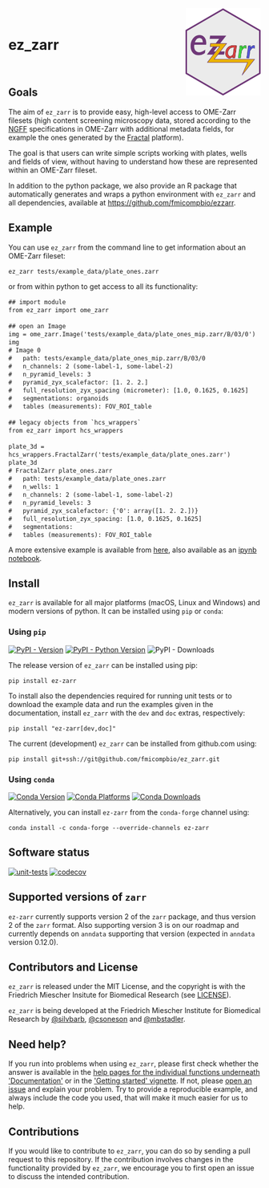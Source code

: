 <img src="docs/ez_zarr.png" align="right" alt="ez-zarr" width="150"/>

<br>

# ez_zarr

<br>

## Goals
The aim of `ez_zarr` is to provide easy, high-level access
to OME-Zarr filesets (high content screening microscopy data, stored
according to the [NGFF](https://ngff.openmicroscopy.org/latest/)
specifications in OME-Zarr with additional metadata fields, for
example the ones generated by the [Fractal](https://fractal-analytics-platform.github.io/) platform).

The goal is that users can write simple scripts working with plates,
wells and fields of view, without having to understand how these
are represented within an OME-Zarr fileset.

In addition to the python package, we also provide an R package
that automatically generates and wraps a python environment with
`ez_zarr` and all dependencies, available at https://github.com/fmicompbio/ezzarr.

## Example
You can use `ez_zarr` from the command line to get information about an OME-Zarr fileset:
```
ez_zarr tests/example_data/plate_ones.zarr
```

or from within python to get access to all its functionality:
```
## import module
from ez_zarr import ome_zarr

## open an Image
img = ome_zarr.Image('tests/example_data/plate_ones_mip.zarr/B/03/0')
img
# Image 0
#   path: tests/example_data/plate_ones_mip.zarr/B/03/0
#   n_channels: 2 (some-label-1, some-label-2)
#   n_pyramid_levels: 3
#   pyramid_zyx_scalefactor: [1. 2. 2.]
#   full_resolution_zyx_spacing (micrometer): [1.0, 0.1625, 0.1625]
#   segmentations: organoids
#   tables (measurements): FOV_ROI_table

## legacy objects from `hcs_wrappers`
from ez_zarr import hcs_wrappers

plate_3d = hcs_wrappers.FractalZarr('tests/example_data/plate_ones.zarr')
plate_3d
# FractalZarr plate_ones.zarr
#   path: tests/example_data/plate_ones.zarr
#   n_wells: 1
#   n_channels: 2 (some-label-1, some-label-2)
#   n_pyramid_levels: 3
#   pyramid_zyx_scalefactor: {'0': array([1. 2. 2.])}
#   full_resolution_zyx_spacing: [1.0, 0.1625, 0.1625]
#   segmentations: 
#   tables (measurements): FOV_ROI_table

```

A more extensive example is available from [here](https://fmicompbio.github.io/ez_zarr/getting_started_Image/), also available as an [ipynb notebook](https://fmicompbio.github.io/ez_zarr/getting_started_Image.ipynb).

## Install
`ez_zarr` is available for all major platforms (macOS, Linux and Windows) and modern versions of python. It can be installed using `pip` or `conda`:

### Using `pip`
[![PyPI - Version](https://img.shields.io/pypi/v/ez-zarr.svg?logo=pypi&label=PyPI&logoColor=gold)](https://pypi.org/project/ez-zarr/)
[![PyPI - Python Version](https://img.shields.io/pypi/pyversions/ez-zarr.svg?logo=python&label=Python&logoColor=gold)](https://pypi.org/project/ez-zarr/)
![PyPI - Downloads](https://img.shields.io/pypi/dm/ez-zarr)

The release version of `ez_zarr` can be installed using pip:
```
pip install ez-zarr
```

To install also the dependencies required for running unit tests or to download the example data and run the examples given in the documentation, install `ez_zarr` with the `dev` and `doc` extras, respectively:
```
pip install "ez-zarr[dev,doc]"
```

The current (development) `ez_zarr` can be installed from github.com using:
```
pip install git+ssh://git@github.com/fmicompbio/ez_zarr.git
```

### Using `conda`
[![Conda Version](https://img.shields.io/conda/vn/conda-forge/ez-zarr.svg)](https://anaconda.org/conda-forge/ez-zarr)
[![Conda Platforms](https://img.shields.io/conda/pn/conda-forge/ez-zarr.svg)](https://anaconda.org/conda-forge/ez-zarr)
[![Conda Downloads](https://img.shields.io/conda/dn/conda-forge/ez-zarr.svg)](https://anaconda.org/conda-forge/ez-zarr)

Alternatively, you can install `ez-zarr` from the `conda-forge` channel using:
```
conda install -c conda-forge --override-channels ez-zarr
```

## Software status
[![unit-tests](https://github.com/fmicompbio/ez_zarr/actions/workflows/test_and_deploy.yaml/badge.svg)](https://github.com/fmicompbio/ez_zarr/actions/workflows/test_and_deploy.yaml)
[![codecov](https://codecov.io/gh/fmicompbio/ez_zarr/graph/badge.svg)](https://codecov.io/gh/fmicompbio/ez_zarr)

## Supported versions of `zarr`
`ez-zarr` currently supports version 2 of the `zarr` package, and thus version 2 of the `zarr` format. Also supporting version 3 is on our roadmap and currently depends on `anndata` supporting that version (expected in `anndata` version 0.12.0).

## Contributors and License
`ez_zarr` is released under the MIT License, and the copyright
is with the Friedrich Miescher Insitute for Biomedical Research
(see [LICENSE](https://github.com/fmicompbio/ez_zarr/blob/main/LICENSE)).

`ez_zarr` is being developed at the Friedrich Miescher Institute for
Biomedical Research by [@silvbarb](https://github.com/silvbarb), [@csoneson](https://github.com/csoneson) and [@mbstadler](https://github.com/mbstadler).

## Need help? 
If you run into problems when using `ez_zarr`, please first check whether the 
answer is available in the [help pages for the individual functions underneath 'Documentation'](https://fmicompbio.github.io/ez_zarr/) or in 
the ['Getting started' vignette](https://fmicompbio.github.io/ez_zarr/getting_started_Image/).
If not, please [open an issue](https://github.com/fmicompbio/ez_zarr/issues/new) 
and explain your problem. Try to provide a reproducible example, and always 
include the code you used, that will make it much easier for us to help.

## Contributions
If you would like to contribute to `ez_zarr`, you can do so by sending a pull 
request to this repository. If the contribution involves changes in the 
functionality provided by `ez_zarr`, we encourage you to first open an issue 
to discuss the intended contribution. 
